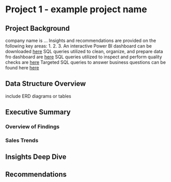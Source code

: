 # Project 1 - example project name

## Project Background
company name is ...
Insights and recommendations are provided on the following key areas:
1. 
2. 
3. 
An interactive Power BI dashboard can be downloaded [here]()
SQL queries utilized to clean, organize, and prepare data fro dashboard are [here]()
SQL queries utilized to inspect and perform quality checks are [here]()
Targeted SQL queries to answer business questions can be found here [here]()

## Data Structure Overview
include ERD diagrams or tables
## Executive Summary
### Overview of Findings
### Sales Trends
## Insights Deep Dive
## Recommendations
